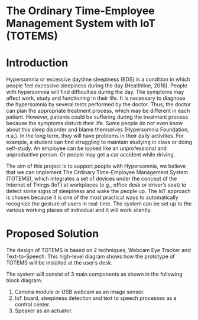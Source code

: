 # The Ordinary Time-Employee Management System with IoT (TOTEMS)

# Introduction

Hypersomnia or excessive daytime sleepiness (EDS) is a condition in which people feel excessive sleepiness during the day (Healthline, 2016). People with hypersomnia will find difficulties during the day. The symptoms may affect work, study and functioning in their life. It is necessary to diagnose the hypersomnia by several tests performed by the doctor. Thus, the doctor can plan the appropriate treatment process, which may be different in each patient. However, patients could be suffering during the treatment process because the symptoms disturb their life. Some people do not even know about this sleep disorder and blame themselves (Hypersomnia Foundation, n.a.). In the long term, they will have problems in their daily activities. For example, a student can find struggling to maintain studying in class or doing self-study. An employee can be looked like an unprofessional and unproductive person. Or people may get a car accident while driving. 

The aim of this project is to support people with Hypersomnia, we believe that we can implement The Ordinary Time-Employee Management System (TOTEMS), which integrates a set of devices under the concept of the Internet of Things (IoT) at workplaces (e.g., office desk or driver’s seat) to detect some signs of sleepiness and wake the people up. The IoT approach is chosen because it is one of the most practical ways to automatically recognize the gesture of users in real-time. The system can be set up to the various working places of individual and it will work silently.

# Proposed Solution

The design of TOTEMS is based on 2 techniques, Webcam Eye Tracker and Text-to-Speech. This high-level diagram shows how the prototype of TOTEMS will be installed at the user’s desk.

The system will consist of 3 main components as shown in the following block diagram:
1.	Camera module or USB webcam as an image sensor.
2.	IoT board, sleepiness detection and text to speech processes as a control center.
3.	Speaker as an actuator.
